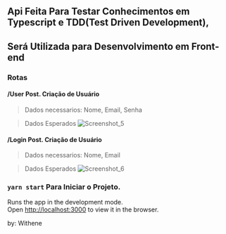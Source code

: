 ## Api Feita Para Testar Conhecimentos em Typescript e TDD(Test Driven Development),
## Será Utilizada para Desenvolvimento em Front-end 

### Rotas


#### /User   Post.  Criação de Usuário
> Dados necessarios: Nome, Email, Senha

>Dados Esperados
![Screenshot_5](https://user-images.githubusercontent.com/82597491/129406235-77341f78-c55b-400f-ac90-bc20881406cc.png)



#### /Login   Post.  Criação de Usuário
> Dados necessarios: Nome, Email


>Dados Esperados
![Screenshot_6](https://user-images.githubusercontent.com/82597491/129406789-ec72e027-ab26-4c4b-b2c7-cd83cfb05367.png)





































### `yarn start` Para Iniciar o Projeto.

Runs the app in the development mode.\
Open [http://localhost:3000](http://localhost:3000) to view it in the browser.

by: Withene
